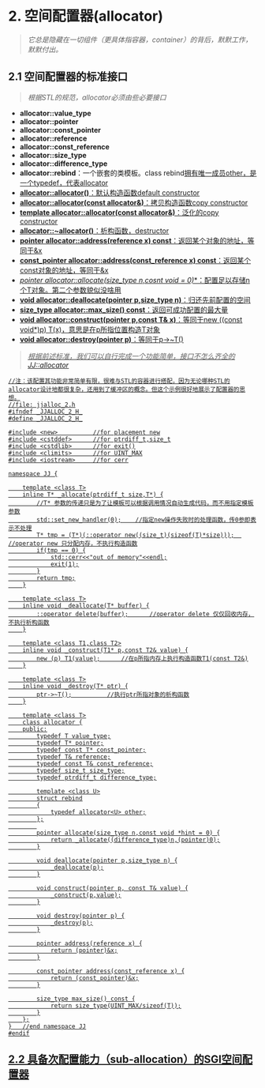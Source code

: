 # 2. 空间配置器(allocator)
> *它总是隐藏在一切组件（更具体指容器，container）的背后，默默工作，默默付出。*
## 2.1 空间配置器的标准接口
> *根据STL的规范，allocator必须由些必要接口*

* **allocator::value_type**
* **allocator::pointer**
* **allocator::const_pointer**
* **allocator::reference**
* **allocator::const_reference**
* **allocator::size_type**
* **allocator::difference_type**
* **allocator::rebind**：一个嵌套的类模板。class rebind<U>拥有唯一成员other，是一个typedef，代表allocator<U>
* **allocator::allocator()**：默认构造函数default constructor
* **allocator::allocator(const allocator&)**：拷贝构造函数copy constructor
* **template<class U> allocator::allocator(const allocator<U>&)**：泛化的copy constructor
* **allocator::~allocator()**：析构函数，destructor
* **pointer allocator::address(reference x) const**：返回某个对象的地址，等同于&x
* **const_pointer allocator::address(const_reference x) const**：返回某个const对象的地址，等同于&x
* **pointer allocator::allocate(size_type n,cosnt void* = 0)**：配置足以存储n个T对象。第二个参数貌似没啥用
* **void allocator::deallocate(pointer p,size_type n)**：归还先前配置的空间
* **size_type allocator::max_size() const**：返回可成功配置的最大量
* **void allocator::construct(pointer p,const T& x)**：等同于new ((const void*)p) T(x)，意思是在p所指位置构造T对象
* **void allocator::destroy(pointer p)**：等同于p->~T()

> *根据前述标准，我们可以自行完成一个功能简单，接口不怎么齐全的[JJ::allocator](code/jjalloc_2.h)*

    //注：该配置其功能非常简单有限，很难与STL的容器进行搭配，因为无论哪种STL的allocator设计地都很复杂，还用到了缓冲区的概念。但这个示例很好地展示了配置器的思想。
    //file: jjalloc_2.h
    #ifndef _JJALLOC_2_H_
    #define _JJALLOC_2_H_

    #include <new>          //for placement new
    #include <cstddef>      //for ptrdiff_t,size_t
    #include <cstdlib>      //for exit()
    #include <climits>      //for UINT_MAX
    #include <iostream>     //for cerr

    namespace JJ {

        template <class T>
        inline T* _allocate(ptrdiff_t size,T*) {
            //T* 参数的传递只是为了让模板可以根据调用情况自动生成代码，而不用指定模板参数
            std::set_new_handler(0);    //指定new操作失败时的处理函数，传0参即表示不处理
            T* tmp = (T*)(::operator new((size_t)(sizeof(T)*size)));  //operator new 只分配内存，不执行构造函数
            if(tmp == 0) {
                std::cerr<<"out of memory"<<endl;
                exit(1);
            }
            return tmp;
        }

        template <class T>
        inline void _deallocate(T* buffer) {
            ::operator delete(buffer);      //operator delete 仅仅回收内存，不执行析构函数
        }

        template <class T1,class T2>
        inline void _construct(T1* p,const T2& value) {
            new (p) T1(value);      //在p所指内存上执行构造函数T1(const T2&)
        }

        template <class T>
        inline void _destroy(T* ptr) {
            ptr->~T();          //执行ptr所指对象的析构函数
        }

        template <class T>
        class allocator {
        public:
            typedef T value_type;
            typedef T* pointer;
            typedef const T* const_pointer;
            typedef T& reference;
            typedef const T& const_reference;
            typedef size_t size_type;
            typedef ptrdiff_t difference_type;

            template <class U>
            struct rebind
            {
                typedef allocator<U> other;
            };
            
            pointer allocate(size_type n,const void *hint = 0) {
                return _allocate((difference_type)n,(pointer)0);
            }

            void deallocate(pointer p,size_type n) {
                _deallocate(p);
            }

            void construct(pointer p, const T& value) {
                _construct(p,value);
            }

            void destroy(pointer p) {
                _destroy(p);
            }

            pointer address(reference x) {
                return (pointer)&x;
            }

            const_pointer address(const_reference x) {
                return (const_pointer)&x;
            }

            size_type max_size() const {
                return size_type(UINT_MAX/sizeof(T));
            }
        };
    }   //end namespace JJ
    #endif

## 2.2 具备次配置能力（sub-allocation）的SGI空间配置器
